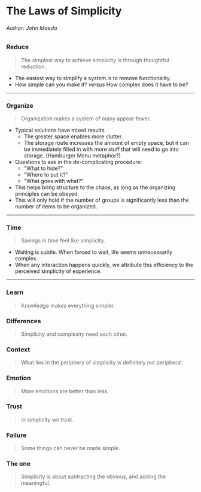 # The Laws of Simplicity
###### Author: John Maeda


### Reduce
> The simplest way to achieve simplicity is through thoughtful reduction.

- The easiest way to simplify a system is to remove functionality.
- How simple can you make it? _versus_ How complex does it have to be?

---

### Organize
> Organization makes a system of many appear fewer.

- Typical solutions have mixed results.
  - The greater space enables more clutter.
  - The storage route increases the amount of empty space, but it can be immediately filled in with more stuff that will need to go into storage. (Hamburger Menu metaphor?)
- Questions to ask in the de-complicating procedure:
  - "What to hide?"
  - "Where to put it?"
  - "What goes with what?"
- This helps bring structure to the chaos, as long as the organizing principles can be obeyed.
- This will only hold if the number of groups is significantly less than the number of items to be organized.

---

### Time
> Savings in time feel like simplicity.

- Waiting is subtle. When forced to wait, life seems unnecessarily complex.
- When any interaction happens quickly, we attribute this efficiency to the perceived simplicity of experience.

---

### Learn
> Knowledge makes everything simpler.



### Differences
> Simplicity and complexity need each other.

### Context
> What lies in the periphery of simplicity is definitely not peripheral.

### Emotion
> More emotions are better than less.

### Trust
> In simplicity we trust.

### Failure
> Some things can never be made simple.

### The one
> Simplicity is about subtracting the obvious, and adding the meaningful.